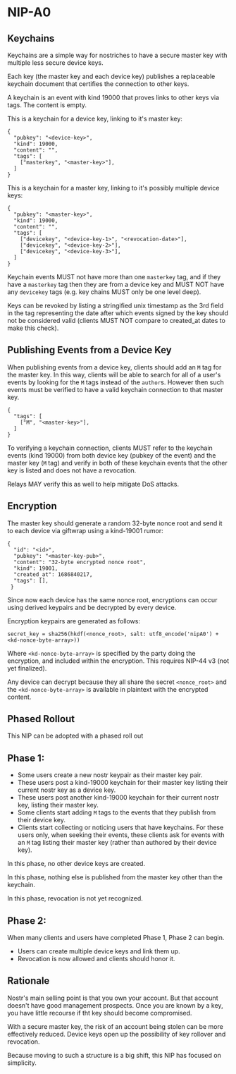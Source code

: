 NIP-A0
======

Keychains
---------

Keychains are a simple way for nostriches to have a secure master key with multiple less secure device keys.

Each key (the master key and each device key) publishes a replaceable keychain document that certifies the connection to other keys.

A keychain is an event with kind 19000 that proves links to other keys via tags. The content is empty.

This is a keychain for a device key, linking to it's master key:

```
{
  "pubkey": "<device-key>",
  "kind": 19000,
  "content": "",
  "tags": [
    ["masterkey", "<master-key>"],
  ]
}
```

This is a keychain for a master key, linking to it's possibly multiple device keys:

```
{
  "pubkey": "<master-key>",
  "kind": 19000,
  "content": "",
  "tags": [
    ["devicekey", "<device-key-1>", "<revocation-date>"],
    ["devicekey", "<device-key-2>"],
    ["devicekey", "<device-key-3>"],
  ]
}
```

Keychain events MUST not have more than one `masterkey` tag, and if they have a `masterkey` tag then they are from a device key and MUST NOT have any `devicekey` tags (e.g. key chains MUST only be one level deep).

Keys can be revoked by listing a stringified unix timestamp as the 3rd field in the tag representing the date after which events signed by the key should not be considered valid (clients MUST NOT compare to created_at dates to make this check).


Publishing Events from a Device Key
-----------------------------------

When publishing events from a device key, clients should add an `M` tag for the master key. In this way, clients will be able to search for all of a user's events by looking for the `M` tags instead of the `author`s. However then such events must be verified to have a valid keychain connection to that master key.

```
{
  "tags": [
    ["M", "<master-key>"],
  ]
}
```

To verifying a keychain connection, clients MUST refer to the keychain events (kind 19000) from both device key (pubkey of the event) and the master key (`M` tag) and verify in both of these keychain events that the other key is listed and does not have a revocation.

Relays MAY verify this as well to help mitigate DoS attacks.


Encryption
----------

The master key should generate a random 32-byte nonce root and send it to each device via giftwrap using a kind-19001 rumor:

```
{
  "id": "<id>",
  "pubkey": "<master-key-pub>",
  "content": "32-byte encrypted nonce root",
  "kind": 19001,
  "created_at": 1686840217,
  "tags": [],
 }
```

Since now each device has the same nonce root, encryptions can occur using derived keypairs and be decrypted by every device.

Encryption keypairs are generated as follows:

```
secret_key = sha256(hkdf(<nonce_root>, salt: utf8_encode('nipA0') + <kd-nonce-byte-array>))
```

Where `<kd-nonce-byte-array>` is specified by the party doing the encryption, and included within the encryption. This requires
NIP-44 v3 (not yet finalized).

Any device can decrypt because they all share the secret `<nonce_root>` and the `<kd-nonce-byte-array>` is available in plaintext
with the encrypted content.


Phased Rollout
--------------

This NIP can be adopted with a phased roll out

Phase 1:
--------

* Some users create a new nostr keypair as their master key pair.
* These users post a kind-19000 keychain for their master key listing their current nostr key as a device key.
* These users post another kind-19000 keychain for their current nostr key, listing their master key.
* Some clients start adding `M` tags to the events that they publish from their device key.
* Clients start collecting or noticing users that have keychains.  For these users only, when seeking their events, these clients ask for events with an `M` tag listing their master key (rather than authored by their device key).

In this phase, no other device keys are created.

In this phase, nothing else is published from the master key other than the keychain.

In this phase, revocation is not yet recognized.


Phase 2:
--------

When many clients and users have completed Phase 1, Phase 2 can begin.

* Users can create multiple device keys and link them up.
* Revocation is now allowed and clients should honor it.


Rationale
---------

Nostr's main selling point is that you own your account. But that account doesn't have good management prospects. Once you are known by a key, you have little recourse if tht key should become compromised.

With a secure master key, the risk of an account being stolen can be more effectively reduced. Device keys open up the possibility of key rollover and revocation.

Because moving to such a structure is a big shift, this NIP has focused on simplicity.
